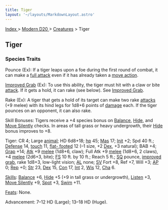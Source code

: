 ```yaml
---
title: Tiger
layout: '~/layouts/MarkdownLayout.astro'
---
```


[ Index ](/) > [ Modern D20 ](/modern.d20.srd) > [Creatures](/modern.d20.srd/creatures) > Tiger

## Tiger

### Species Traits

Pounce (Ex): If a tiger leaps upon a foe during the first round of combat, it
can make a [full attack](/modern.d20.srd/combat/full.round.actions) even if it
has already taken a [move action](/modern.d20.srd/combat/move.actions).

[Improved Grab](/modern.d20.srd/special.abilities/improved.grab) (Ex): To use
this ability, the tiger must hit with a claw or bite
[attack](/modern.d20.srd/combat/attack.roll). If it gets a hold, it can rake
(see below). See [Improved Grab](/modern.d20.srd/special.abilities/improved.grab).

Rake (Ex): A tiger that gets a hold of its target can make two rake
[attacks](/modern.d20.srd/combat/attack.roll) (+9 melee) with its hind legs
for 1d8+6 points of [damage](/modern.d20.srd/combat/damage) each. If the tiger
pounces on an opponent, it can also rake.

Skill Bonuses: Tigers receive a +4 species bonus on
[Balance](/modern.d20.srd/skills/balance),
[Hide](/modern.d20.srd/skills/hide), and [Move Silently](/modern.d20.srd/skills/move.silently) checks. In areas of tall grass
or heavy undergrowth, their [Hide](/modern.d20.srd/skills/hide) bonus improves
to +8.

Tiger: CR 4; Large [animal](/modern.d20.srd/creature.types/animal); HD 6d8+18;
[hp](/modern.d20.srd/combat/hit.points) 45;
[Mas](/modern.d20.srd/creatures/creature.overview) 17;
[Init](/modern.d20.srd/combat/initiative) +2; Spd 40 ft.;
[Defense](/modern.d20.srd/combat/defense) 14,
[touch](/modern.d20.srd/combat/attack.actions) 11, [flat- footed](/modern.d20.srd/combat/surprise) 12 (–1 size, +2
[Dex](/modern.d20.srd/basics/ability.scores), +3 natural); BAB +4;
[Grap](/modern.d20.srd/combat/grapple) +14;
[Atk](/modern.d20.srd/combat/attack.roll) +9
[melee](/modern.d20.srd/combat/attack.roll) (1d8+6, claw); Full Atk +9
[melee](/modern.d20.srd/combat/attack.roll) (1d8+6, 2 claws), +4
[melee](/modern.d20.srd/combat/attack.roll) (2d6+3, bite);
[FS](/modern.d20.srd/creatures/creature.overview) 10 ft. by 10 ft.; Reach 5
ft.; [SQ](/modern.d20.srd/creatures/creature.overview) pounce, [improved grab](/modern.d20.srd/special.abilities/improved.grab), rake 1d8+3, low-light
vision; [AL](/modern.d20.srd/basics/allegiances) none;
[SV](/modern.d20.srd/basics/saving.throws) Fort +8, Ref +7, Will +3;
[AP](/modern.d20.srd/creatures/creature.overview) 0;
[Rep](/modern.d20.srd/creatures/creature.overview) +0;
[Str](/modern.d20.srd/basics/ability.scores) 23,
[Dex](/modern.d20.srd/basics/ability.scores) 15,
[Con](/modern.d20.srd/basics/ability.scores) 17,
[Int](/modern.d20.srd/basics/ability.scores) 2,
[Wis](/modern.d20.srd/basics/ability.scores) 12,
[Cha](/modern.d20.srd/basics/ability.scores) 6.

[Skills](/modern.d20.srd/skills): [Balance](/modern.d20.srd/skills/balance)
+6, [Hide](/modern.d20.srd/skills/hide) +5 (+9 in tall grass or undergrowth),
[Listen](/modern.d20.srd/skills/listen) +3, [Move Silently](/modern.d20.srd/skills/move.silently) +9,
[Spot](/modern.d20.srd/skills/spot) +3, [Swim](/modern.d20.srd/skills/swim)
+11.

[Feats](/modern.d20.srd/feats): None.

Advancement: 7–12 HD (Large); 13–18 HD (Huge).


